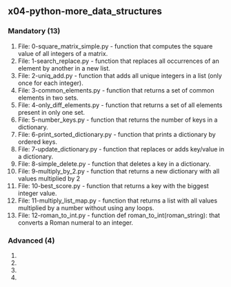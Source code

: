 ## x04-python-more_data_structures

### Mandatory (13)
1. File: 0-square_matrix_simple.py - function that computes the square value of all integers of a matrix.
2. File: 1-search_replace.py - function that replaces all occurrences of an element by another in a new list.
3. File: 2-uniq_add.py - function that adds all unique integers in a list (only once for each integer).
4. File: 3-common_elements.py - function that returns a set of common elements in two sets.
5. File: 4-only_diff_elements.py - function that returns a set of all elements present in only one set.
6. File: 5-number_keys.py - function that returns the number of keys in a dictionary.
7. File: 6-print_sorted_dictionary.py - function that prints a dictionary by ordered keys.
8. File: 7-update_dictionary.py - function that replaces or adds key/value in a dictionary.
9. File: 8-simple_delete.py - function that deletes a key in a dictionary.
10. File: 9-multiply_by_2.py - function that returns a new dictionary with all values multiplied by 2
11. File: 10-best_score.py - function that returns a key with the biggest integer value.
12. File: 11-multiply_list_map.py - function that returns a list with all values multiplied by a number without using any loops.
13. File: 12-roman_to_int.py - function def roman_to_int(roman_string): that converts a Roman numeral to an integer.

### Advanced (4)
1. 
2. 
3. 
4. 
